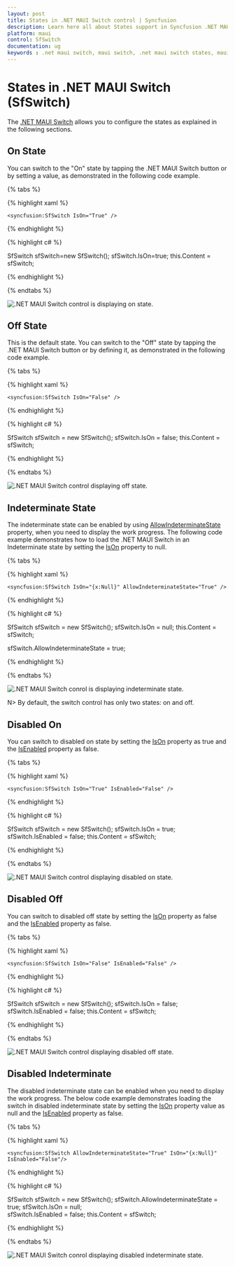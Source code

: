 ```yaml
---
layout: post
title: States in .NET MAUI Switch control | Syncfusion
description: Learn here all about States support in Syncfusion .NET MAUI Switch (SfSwitch) control, its elements, and more.
platform: maui
control: SfSwitch
documentation: ug
keywords : .net maui switch, maui switch, .net maui switch states, maui switch state.
---
```


# States in .NET MAUI Switch (SfSwitch)

The [.NET MAUI Switch](https://www.syncfusion.com/maui-controls/maui-switch) allows you to configure the states as explained in the following sections.

## On State

You can switch to the "On" state by tapping the .NET MAUI Switch button or by setting a value, as demonstrated in the following code example.

{% tabs %}

{% highlight xaml %}

    <syncfusion:SfSwitch IsOn="True" />

{% endhighlight %}

{% highlight c# %}

SfSwitch sfSwitch=new SfSwitch();
sfSwitch.IsOn=true;
this.Content = sfSwitch;

{% endhighlight %}

{% endtabs %}

![.NET MAUI Switch control is displaying on state.](images/States/net-maui-switch-state-on.png)

## Off State

This is the default state. You can switch to the "Off" state by tapping the .NET MAUI Switch button or by defining it, as demonstrated in the following code example.

{% tabs %}

{% highlight xaml %}

    <syncfusion:SfSwitch IsOn="False" />

{% endhighlight %}

{% highlight c# %}

SfSwitch sfSwitch = new SfSwitch();
sfSwitch.IsOn = false;
this.Content = sfSwitch;

{% endhighlight %}

{% endtabs %}

![.NET MAUI Switch control displaying off state.](images/States/net-maui-switch-state-off.png)

## Indeterminate State

The indeterminate state can be enabled by using [AllowIndeterminateState](https://help.syncfusion.com/cr/maui/Syncfusion.Maui.Buttons.SfSwitch.html#Syncfusion_Maui_Buttons_SfSwitch_AllowIndeterminateState) property, when you need to display the work progress. The following code example demonstrates how to load the .NET MAUI Switch in an Indeterminate state by setting the [IsOn](https://help.syncfusion.com/cr/maui/Syncfusion.Maui.Buttons.SfSwitch.html#Syncfusion_Maui_Buttons_SfSwitch_IsOn) property to null.

{% tabs %}

{% highlight xaml %}

    <syncfusion:SfSwitch IsOn="{x:Null}" AllowIndeterminateState="True" />    

{% endhighlight %}

{% highlight c# %}

SfSwitch sfSwitch = new SfSwitch();
sfSwitch.IsOn = null;
this.Content = sfSwitch;

sfSwitch.AllowIndeterminateState = true;

{% endhighlight %}

{% endtabs %}

![.NET MAUI Switch conrol is displaying indeterminate state.](images/States/net-maui-switch-indeterminate.png)

N> By default, the switch control has only two states: on and off.

## Disabled On

You can switch to disabled on state by setting the [IsOn](https://help.syncfusion.com/cr/maui/Syncfusion.Maui.Buttons.SfSwitch.html#Syncfusion_Maui_Buttons_SfSwitch_IsOn) property as true and the [IsEnabled](https://help.syncfusion.com/cr/maui/Syncfusion.Maui.Buttons.SfSwitch.html#Syncfusion_Maui_Buttons_SfSwitch_IsEnabled) property as false.

{% tabs %}

{% highlight xaml %}

    <syncfusion:SfSwitch IsOn="True" IsEnabled="False" />

{% endhighlight %}

{% highlight c# %}

SfSwitch sfSwitch = new SfSwitch();
sfSwitch.IsOn = true;
sfSwitch.IsEnabled = false;
this.Content = sfSwitch;

{% endhighlight %}

{% endtabs %}

![.NET MAUI Switch control displaying disabled on state.](images/States/net-maui-switch-disabled-on.png)

## Disabled Off

You can switch to disabled off state by setting the [IsOn](https://help.syncfusion.com/cr/maui/Syncfusion.Maui.Buttons.SfSwitch.html#Syncfusion_Maui_Buttons_SfSwitch_IsOn) property as false and the [IsEnabled](https://help.syncfusion.com/cr/maui/Syncfusion.Maui.Buttons.SfSwitch.html#Syncfusion_Maui_Buttons_SfSwitch_IsEnabled) property as false.

{% tabs %}

{% highlight xaml %}

    <syncfusion:SfSwitch IsOn="False" IsEnabled="False" />

{% endhighlight %}

{% highlight c# %}

SfSwitch sfSwitch = new SfSwitch();
sfSwitch.IsOn = false;
sfSwitch.IsEnabled = false;
this.Content = sfSwitch;

{% endhighlight %}

{% endtabs %}

![.NET MAUI Switch control displaying disabled off state.](images/States/net-maui-switch-disabled-off.png)

## Disabled Indeterminate

The disabled indeterminate state can be enabled when you need to display the work progress. The below code example demonstrates loading the switch in disabled indeterminate state by setting the [IsOn](https://help.syncfusion.com/cr/maui/Syncfusion.Maui.Buttons.SfSwitch.html#Syncfusion_Maui_Buttons_SfSwitch_IsOn) property value as null and the [IsEnabled](https://help.syncfusion.com/cr/maui/Syncfusion.Maui.Buttons.SfSwitch.html#Syncfusion_Maui_Buttons_SfSwitch_IsEnabled) property as false.

{% tabs %}

{% highlight xaml %}

    <syncfusion:SfSwitch AllowIndeterminateState="True" IsOn="{x:Null}" IsEnabled="False"/>      

{% endhighlight %}

{% highlight c# %}

SfSwitch sfSwitch = new SfSwitch();
sfSwitch.AllowIndeterminateState = true;
sfSwitch.IsOn = null;          
sfSwitch.IsEnabled = false;
this.Content = sfSwitch;

{% endhighlight %}

{% endtabs %}

![.NET MAUI Switch conrol displaying disabled indeterminate state.](images/States/net-maui-switch-disabled-indeterminate.png)

